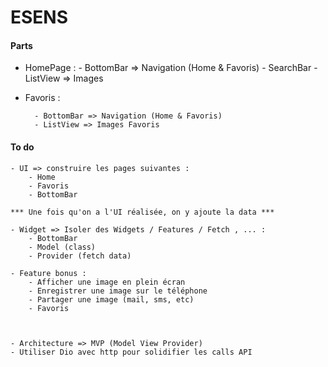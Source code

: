 # ESENS

#### Parts

- HomePage :
        - BottomBar => Navigation (Home & Favoris)
        - SearchBar
        - ListView => Images
- Favoris :

        - BottomBar => Navigation (Home & Favoris)
        - ListView => Images Favoris

#### To do

    - UI => construire les pages suivantes :
        - Home
        - Favoris
        - BottomBar

    *** Une fois qu'on a l'UI réalisée, on y ajoute la data ***

    - Widget => Isoler des Widgets / Features / Fetch , ... :
        - BottomBar
        - Model (class)
        - Provider (fetch data)

    - Feature bonus :
        - Afficher une image en plein écran
        - Enregistrer une image sur le téléphone
        - Partager une image (mail, sms, etc)
        - Favoris



    - Architecture => MVP (Model View Provider)
    - Utiliser Dio avec http pour solidifier les calls API
